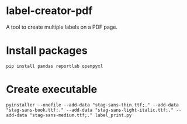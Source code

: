 # label-creator-pdf

 A tool to create multiple labels on a PDF page.

# Install packages

`pip install pandas reportlab openpyxl`

# Create executable

`pyinstaller --onefile --add-data "stag-sans-thin.ttf;." --add-data "stag-sans-book.ttf;." --add-data "stag-sans-light-italic.ttf;." --add-data "stag-sans-medium.ttf;." label_print.py`